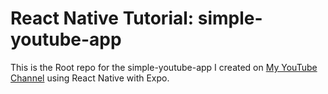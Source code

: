 # React Native Tutorial: simple-youtube-app

This is the Root repo for the simple-youtube-app I created on [My YouTube Channel](https://www.youtube.com/channel/UCAo4vDfOoLoJkOMNZFjl1mA) using React Native with Expo.
